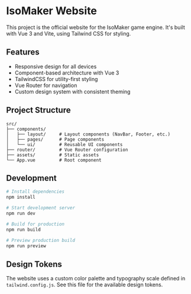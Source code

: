 # IsoMaker Website

This project is the official website for the IsoMaker game engine. It's built with Vue 3 and Vite, using Tailwind CSS for styling.

## Features

- Responsive design for all devices
- Component-based architecture with Vue 3
- TailwindCSS for utility-first styling
- Vue Router for navigation
- Custom design system with consistent theming

## Project Structure

```
src/
├── components/
│   ├── layout/     # Layout components (NavBar, Footer, etc.)
│   ├── pages/      # Page components
│   └── ui/         # Reusable UI components
├── router/         # Vue Router configuration
├── assets/         # Static assets
└── App.vue         # Root component
```

## Development

```bash
# Install dependencies
npm install

# Start development server
npm run dev

# Build for production
npm run build

# Preview production build
npm run preview
```

## Design Tokens

The website uses a custom color palette and typography scale defined in `tailwind.config.js`. See this file for the available design tokens.